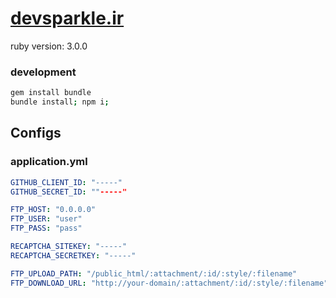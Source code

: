 # [devsparkle.ir](https://devsparkle.ir)
ruby version: 3.0.0

### development
```bash
gem install bundle
bundle install; npm i;
```

## Configs
### application.yml
```yml
GITHUB_CLIENT_ID: "-----"
GITHUB_SECRET_ID: ""-----"

FTP_HOST: "0.0.0.0"
FTP_USER: "user"
FTP_PASS: "pass"

RECAPTCHA_SITEKEY: "-----"
RECAPTCHA_SECRETKEY: "-----"

FTP_UPLOAD_PATH: "/public_html/:attachment/:id/:style/:filename"
FTP_DOWNLOAD_URL: "http://your-domain/:attachment/:id/:style/:filename"
```
